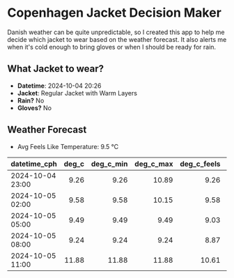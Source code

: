 
# Copenhagen Jacket Decision Maker

Danish weather can be quite unpredictable, so I created this app to help me decide which jacket to wear based on the weather forecast. 
It also alerts me when it's cold enough to bring gloves or when I should be ready for rain.

## What Jacket to wear?

- **Datetime**: 2024-10-04 20:26
- **Jacket**: Regular Jacket with Warm Layers
- **Rain?** No
- **Gloves?** No

## Weather Forecast
- Avg Feels Like Temperature: 9.5 °C

| datetime_cph     |   deg_c |   deg_c_min |   deg_c_max |   deg_c_feels | weather   | wind   | rain   |
|:-----------------|--------:|------------:|------------:|--------------:|:----------|:-------|:-------|
| 2024-10-04 23:00 |    9.26 |        9.26 |       10.89 |          9.26 | Clear     | Low    | None   |
| 2024-10-05 02:00 |    9.58 |        9.58 |       10.15 |          9.58 | Clear     | Low    | None   |
| 2024-10-05 05:00 |    9.49 |        9.49 |        9.49 |          9.03 | Clear     | Low    | None   |
| 2024-10-05 08:00 |    9.24 |        9.24 |        9.24 |          8.87 | Clear     | Low    | None   |
| 2024-10-05 11:00 |   11.88 |       11.88 |       11.88 |         10.61 | Clear     | Low    | None   |
        